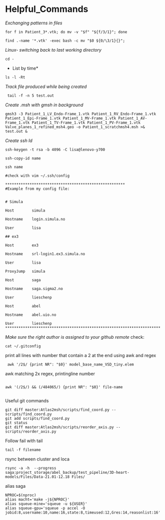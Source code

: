 # Helpful_Commands

*Exchanging patterns in files*

```
for f in Patient_3*.vtk; do mv -v "$f" "${f/3/1}"; done
```
```
find .-name '*.vtk' -exec bash -c mv "$0 ${0/\3/1}{}";
```
*Linux- switching back to last working directory*
```
cd -
```
* List by time*
```
ls -l -Rt
```
*Track file produced while being created*
```
 tail -f -n 5 test.out
```

*Create .msh with gmsh in background*

```
gmsh3 -3 Patient_1_LV_Endo-Frame_1.vtk Patient_1_RV_Endo-Frame_1.vtk Patient_1_Epi-Frame_1.vtk Patient_1_MV-Frame_1.vtk Patient_1_AV-Frame_1.vtk Patient_1_TV-Frame_1.vtk Patient_1_PV-Frame_1.vtk Valve_planes_1_refined_msh4.geo -o Patient_1_scratchmsh4.msh >& test.out &
```
*Create ssh Id*

```
ssh-keygen -t rsa -b 4096 -C lisa@lenovo-y700

ssh-copy-id name

ssh name

#check with vim ~/.ssh/config

******************************************************
#Example from my config file:


# Simula

Host        simula

Hostname    login.simula.no

User        lisa

## ex3

Host        ex3

Hostname    srl-login1.ex3.simula.no

User        lisa

ProxyJump   simula

Host        saga

Hostname    saga.sigma2.no

User        lieschenp

Host        abel

Hostname    abel.uio.no

User        lieschenp
**********************************************************************
```

*Make sure the right author is assigned to your github remote*
check:
```
cat ~/.gitconfig

```
print all lines with number that contain a 2 at the end using awk and regex
```
 awk '/2$/ {print NR": "$0}' model_base_name_VSD_tiny.elem
 ```
 awk matching 2x regex, printingline number
 ```
 
 awk '(/2$/) && (/484065/) {print NR": "$0}' file-name
 
 ```
 ```awk '$3 == "2" && $4 == "7" {print NR": "$0}' filename
 ```
 
 Useful git commands
 
 ```
git diff master:Atlas2msh/scripts/find_coord.py -- scripts/find_coord.py
git add scripts/find_coord.py
git status
git diff master:Atlas2msh/scripts/reorder_axis.py -- scripts/reorder_axis.py
```
Follow fail with tail

```
tail -f filename
```

rsync between cluster and loca
```
rsync -a -h  --progress saga:project_storage/abel_backup/test_pipeline/3D-heart-models/Files/Data-21.01-12.18 Files/
```
alias saga
```
NPROC=$(nproc)
alias macht='make -j${NPROC}'
alias squeue-mine='squeue -u ${USER}'
alias squeue-gpu='squeue -p accel -O jobid:8,username:10,name:16,state:8,timeused:12,Gres:14,reasonlist:16'
```
